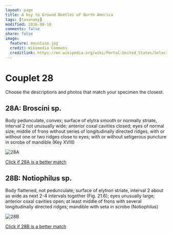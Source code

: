 ```yaml
---
layout: page
title: A key to Ground Beetles of North America
tags: [taxonomy]
modified: 2016-08-10
comments: false
share: false
image:
  feature: mountain.jpg
  credit: Wikimedia Commons
  creditlink: https://en.wikipedia.org/wiki/Portal:United_States/Selected_panorama#/media/File:Mount_Ellinor,_Mount_Washington_Panorama.jpg
---
```


# Couplet 28


Choose the descriptions and photos that match your specimen the closest. 

## 28A: Broscini sp. 

Body pedunculate, convex; surface of elytra smooth or normally striate, interval 2 not unusually wide; anterior coxal cavities closed; eyes of normal size; middle of frons without series of longitudinally directed ridges, with or without one or two ridges close to eyes; with or without setigerous puncture in scrobe of mandible (Key XVIII)

![28A](//klevan.github.io/images/keyfigs/Key1_28_28A.png)

[Click if 28A is a better match](https://en.wikipedia.org/wiki/Broscini)


## 28B: Notiophilus sp. 

Body flattened, not pedunculate; surface of elytron striate, interval 2 about as wide as next 2-4 intervals together (Fig. 21.6); eyes unusually large; anterior coxal cavities open; at least middle of frons with several longitudinally directed ridges; mandible with seta in scrobe (Notiophilus)

![28B](//klevan.github.io/images/keyfigs/Key1_28_28B.png)

[Click if 28B is a better match](https://en.wikipedia.org/wiki/Notiophilus)

